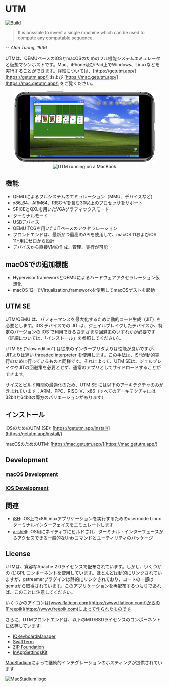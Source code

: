 #  UTM
[![Build](https://github.com/utmapp/UTM/workflows/Build/badge.svg?branch=main&event=push)][1]

> It is possible to invent a single machine which can be used to compute any computable sequence.

-- <cite>Alan Turing, 1936</cite>

UTMは、QEMUベースのiOSとmacOSのためのフル機能システムエミュレータと仮想マシンホストです。Mac、iPhone及びiPad上でWindows、Linuxなどを実行することができます。詳細については、[https://getutm.app/](https://getutm.app/) および [https://mac.getutm.app/](https://mac.getutm.app/) をご覧ください。

<p align="center">
  <img width="450px" alt="UTM running on an iPhone" src="screen.png">
  <br>
  <img width="450px" alt="UTM running on a MacBook" src="screenmac.png">
</p>

## 機能

* QEMUによるフルシステムのエミュレーション（MMU、デバイスなど)
* x86_64、ARM64、RISC-Vを含む30以上のプロセッサをサポート
* SPICEとQXLを用いたVGAグラフィックスモード
* ターミナルモード
* USBデバイス
* QEMU TCGを用いたJITベースのアクセラレーション
* フロントエンドは、最新かつ最高のAPIを使用して、macOS 11およびiOS 11+用にゼロから設計
* デバイスから直接VMの作成、管理、実行が可能

## macOSでの追加機能

* Hypervisor.frameworkとQEMUによるハードウェアアクセラレーション仮想化
* macOS 12+でVirtualization.frameworkを使用してmacOSゲストを起動

## UTM SE

UTM/QEMU は、パフォーマンスを最大化するために動的コード生成（JIT）を必要とします。iOS デバイスでの JIT は、ジェイルブレイクしたデバイスか、特定のバージョンの iOS で利用できるさまざまな回避策のいずれかが必要です（詳細については、「インストール」を参照してください）。

UTM SE ("slow edition") は従来のインタープリタよりは性能が良いですが、JITよりは遅い [threaded interpreter][3] を使用します。この手法は、[iSH][4]が動的実行のために行っているものと同様です。それによって、UTM SEは、ジェルブレイクやJITの回避策を必要とせず、通常のアプリとしてサイドロードすることができます。

サイズとビルド時間の最適化のため、UTM SE には以下のアーキテクチャのみが含まれています：ARM、PPC、RISC-V、x86（すべてのアーキテクチャには32bitと64bitの両方のバリエーションがあります）

## インストール

iOSのためのUTM (SE): [https://getutm.app/install/](https://getutm.app/install/)

macOSのためのUTM: [https://mac.getutm.app/](https://mac.getutm.app/)

## Development

### [macOS Development](Documentation/MacDevelopment.md)

### [iOS Development](Documentation/iOSDevelopment.md)

## 関連

* [iSH][4]: iOS上でx86Linuxアプリケーションを実行するためのusermode Linuxターミナルインターフェイスをエミュレートします
* [a-shell][5]: iOS用にネイティブにビルドされ、ターミナル・インターフェースからアクセスできる一般的なUnixコマンドとユーティリティのパッケージ

## License

UTMは、寛容なApache 2.0ライセンスで配布されています。しかし、いくつかの (L)GPL コンポーネントを使用しています。ほとんどは動的にリンクされていますが、gstreamerプラグインは静的にリンクされており、コードの一部はqemuから取得されています。このアプリケーションを再配布するつもりであれば、このことに注意してください。

いくつかのアイコンは[www.flaticon.com](https://www.flaticon.com/)からの[Freepik](https://www.freepik.com)によって作られたものです

さらに、UTMフロントエンドは、以下のMIT/BSDライセンスのコンポーネントに依存しています:

* [IQKeyboardManager](https://github.com/hackiftekhar/IQKeyboardManager)
* [SwiftTerm](https://github.com/migueldeicaza/SwiftTerm)
* [ZIP Foundation](https://github.com/weichsel/ZIPFoundation)
* [InAppSettingsKit](https://github.com/futuretap/InAppSettingsKit)

[MacStadium](https://www.macstadium.com/opensource)によって継続的インテグレーションのホスティングが提供されています

[<img src="https://uploads-ssl.webflow.com/5ac3c046c82724970fc60918/5c019d917bba312af7553b49_MacStadium-developerlogo.png" alt="MacStadium logo" width="250">](https://www.macstadium.com)

  [1]: https://github.com/utmapp/UTM/actions?query=event%3Arelease+workflow%3ABuild
  [2]: screen.png
  [3]: https://github.com/ktemkin/qemu/blob/with_tcti/tcg/aarch64-tcti/README.md
  [4]: https://github.com/ish-app/ish
  [5]: https://github.com/holzschu/a-shell
